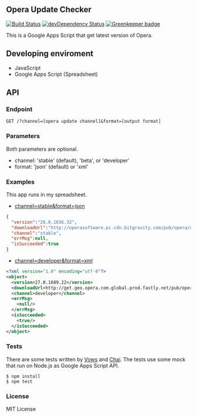 Opera Update Checker
--------------------
[![Build Status](https://travis-ci.org/pine/OperaUpdateChecker.svg?branch=master)](https://travis-ci.org/pine/OperaUpdateChecker)
[![devDependency Status](https://david-dm.org/pine/OperaUpdateChecker/dev-status.svg)](https://david-dm.org/pine/OperaUpdateChecker#info=devDependencies) [![Greenkeeper badge](https://badges.greenkeeper.io/pine/OperaUpdateChecker.svg)](https://greenkeeper.io/)

This is a Google Apps Script that get latest version of Opera.

## Developing enviroment

- JavaScript
- Google Apps Script (Spreadsheet)

## API
### Endpoint

```
GET /?channel=[opera update channel]&format=[output format]
```

### Parameters
Both parameters are optional.

- channel: 'stable' (default), 'beta', or 'developer'
- format: 'json' (default) or 'xml'

### Examples
This app runs in my spreadsheet.

- [channel=stable&format=json](https://script.google.com/macros/s/AKfycbydMspXLOzC1Sm3ugkargF-S9pRzSsnAT_J_ywmNz9eGP-EpiP9/exec?channel=stable&format=json)
```json
{
  "version":"26.0.1656.32",
  "downloadUrl":"http://operasoftware.pc.cdn.bitgravity.com/pub/opera/desktop/26.0.1656.32/win/Opera_26.0.1656.32_Setup.exe",
  "channel":"stable",
  "errMsg":null,
  "isSucceeded":true
}
```
- [channel=developer&format=xml](https://script.google.com/macros/s/AKfycbydMspXLOzC1Sm3ugkargF-S9pRzSsnAT_J_ywmNz9eGP-EpiP9/exec?channel=developer&format=xml)
```xml
<?xml version="1.0" encoding="utf-8"?>
<object>
  <version>27.0.1689.22</version>
  <downloadUrl>http://get.geo.opera.com.global.prod.fastly.net/pub/opera/../opera-developer/27.0.1689.22/win/Opera_Developer_27.0.1689.22_Setup.exe</downloadUrl>
  <channel>developer</channel>
  <errMsg>
    <null/>
  </errMsg>
  <isSucceeded>
    <true/>
  </isSucceeded>
</object>
```

### Tests
There are some tests written by [Vows](http://vowsjs.org/) and [Chai](http://vowsjs.org/). The tests use some mock that run on Node.js as Google Apps Script API.

```
$ npm install
$ npm test
```

### License
MIT License
